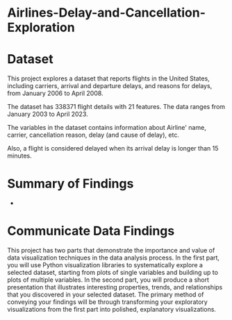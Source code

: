 # Airlines-Delay-and-Cancellation-Exploration
# Dataset
This project explores a dataset that reports flights in the United States, including carriers, arrival and departure delays, and reasons for delays, from January 2006 to April 2008.

The dataset has 338371 flight details with 21 features. The data ranges from January 2003 to April 2023.

The variables in the dataset contains information about Airline' name, carrier, cancellation reason, delay (and cause of delay), etc.

Also, a flight is considered delayed when its arrival delay is longer than 15 minutes.

# Summary of Findings
- 




# Communicate Data Findings
This project has two parts that demonstrate the importance and value of data visualization techniques in the data analysis process. In the first part, you will use Python visualization libraries to systematically explore a selected dataset, starting from plots of single variables and building up to plots of multiple variables. In the second part, you will produce a short presentation that illustrates interesting properties, trends, and relationships that you discovered in your selected dataset. The primary method of conveying your findings will be through transforming your exploratory visualizations from the first part into polished, explanatory visualizations.
